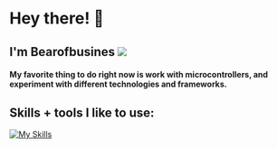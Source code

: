 # Hey there! 👋
## **I'm Bearofbusines** <img src="https://komarev.com/ghpvc/?username=Bearofbusines&color=15171a">


#### My favorite thing to do right now is work with microcontrollers, and experiment with different technologies and frameworks.

## Skills + tools I like to use:

[![My Skills](https://skillicons.dev/icons?i=js,html,arduino,bash,cpp,c,cs,express,java,linux,sqlite,nodejs,ps,py,react,tensorflow,unity)](https://skillicons.dev)


